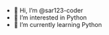 - 👋 Hi, I’m @sar123-coder
- 👀 I’m interested in Python
- 🌱 I’m currently learning Python
<!---
sar123-coder/sar123-coder is a ✨ special ✨ repository because its `README.md` (this file) appears on your GitHub profile.
You can click the Preview link to take a look at your changes.
--->
